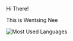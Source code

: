Hi There!

This is Wentsing Nee

![Most Used Languages](https://github-readme-stats.vercel.app/api/top-langs?username=WentsingNee&layout=compact&show_icons=true&exclude_repo=KerbalDoxygenDoc,TS-Blog-Java-EE)

